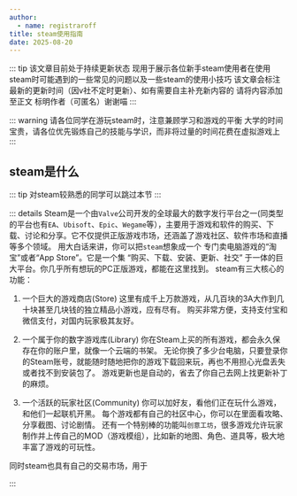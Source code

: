```yaml
---
author:
  - name: registraroff
title: steam使用指南
date: 2025-08-20
---
```


::: tip
该文章目前处于持续更新状态 现用于展示各位新手steam使用者在使用steam时可能遇到的一些常见的问题以及一些steam的使用小技巧 该文章会标注最新的更新时间（因v社不定时更新）、如有需要自主补充新内容的 请将内容添加至正文 标明作者（可匿名）谢谢喵
:::

::: warning
请各位同学在游玩steam时，注意兼顾学习和游戏的平衡 大学的时间宝贵，请各位优先锻炼自己的技能与学识，而非将过量的时间花费在虚拟游戏上
:::

## steam是什么

::: tip
对steam较熟悉的同学可以跳过本节
:::

::: details
Steam是一个由`Valve`公司开发的全球最大的数字发行平台之一(同类型的平台也有`EA`、`Ubisoft`、`Epic`、`Wegame`等），主要用于游戏和软件的购买、下载、讨论和分享。它不仅提供正版游戏市场，还涵盖了游戏社区、软件市场和直播等多个领域。
用大白话来讲，你可以把`steam`想象成一个 专门卖电脑游戏的“淘宝”或者“App Store”。它是一个集 “购买、下载、安装、更新、社交” 于一体的巨大平台。你几乎所有想玩的PC正版游戏，都能在这里找到。
steam有三大核心的功能：

1. 一个巨大的游戏商店(Store)
  这里有成千上万款游戏，从几百块的3A大作到几十块甚至几块钱的独立精品小游戏，应有尽有。
  购买非常方便，支持支付宝和微信支付，对国内玩家极其友好。

2. 一个属于你的数字游戏库(Library)
  你在Steam上买的所有游戏，都会永久保存在你的账户里，就像一个云端的书架。
  无论你换了多少台电脑，只要登录你的Steam账号，就能随时随地把你的游戏下载回来玩，再也不用担心光盘丢失或者找不到安装包了。
  游戏更新也是自动的，省去了你自己去网上找更新补丁的麻烦。
3. 一个活跃的玩家社区(Community)
  你可以加好友，看他们正在玩什么游戏，和他们一起联机开黑。
  每个游戏都有自己的社区中心，你可以在里面看攻略、分享截图、讨论剧情。
  还有一个特别棒的功能叫`创意工坊`，很多游戏允许玩家制作并上传自己的MOD（游戏模组），比如新的地图、角色、道具等，极大地丰富了游戏的可玩性。

同时steam也具有自己的交易市场，用于

:::